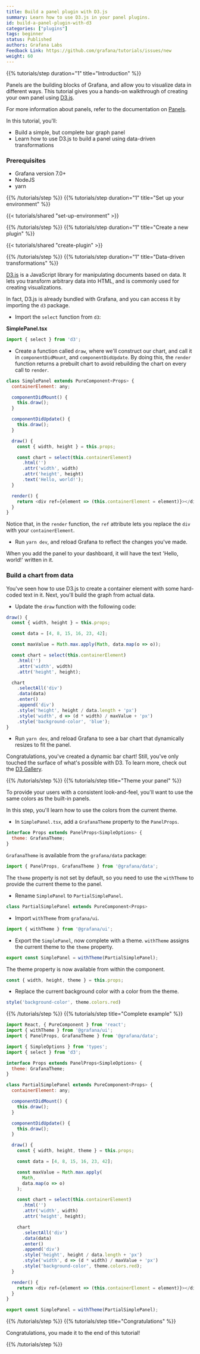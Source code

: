 ```yaml
---
title: Build a panel plugin with D3.js
summary: Learn how to use D3.js in your panel plugins.
id: build-a-panel-plugin-with-d3
categories: ["plugins"]
tags: beginner
status: Published
authors: Grafana Labs
Feedback Link: https://github.com/grafana/tutorials/issues/new
weight: 60
---
```


{{% tutorials/step duration="1" title="Introduction" %}}

Panels are the building blocks of Grafana, and allow you to visualize data in different ways. This tutorial gives you a hands-on walkthrough of creating your own panel using [D3.js](https://d3js.org/).

For more information about panels, refer to the documentation on [Panels](https://grafana.com/docs/grafana/latest/features/panels/panels/).

In this tutorial, you'll:

- Build a simple, but complete bar graph panel
- Learn how to use D3.js to build a panel using data-driven transformations

### Prerequisites

- Grafana version 7.0+
- NodeJS
- yarn

{{% /tutorials/step %}}
{{% tutorials/step duration="1" title="Set up your environment" %}}

{{< tutorials/shared "set-up-environment" >}}

{{% /tutorials/step %}}
{{% tutorials/step duration="1" title="Create a new plugin" %}}

{{< tutorials/shared "create-plugin" >}}

{{% /tutorials/step %}}
{{% tutorials/step duration="1" title="Data-driven transformations" %}}

[D3.js](https://d3js.org/) is a JavaScript library for manipulating documents based on data. It lets you transform arbitrary data into HTML, and is commonly used for creating visualizations.

In fact, D3.js is already bundled with Grafana, and you can access it by importing the `d3` package.

- Import the `select` function from `d3`:

**SimplePanel.tsx**

```js
import { select } from 'd3';
```

- Create a function called `draw`, where we'll construct our chart, and call it in `componentDidMount`, and `componentDidUpdate`. By doing this, the `render` function returns a prebuilt chart to avoid rebuilding the chart on every call to `render`.

```js
class SimplePanel extends PureComponent<Props> {
  containerElement: any;

  componentDidMount() {
    this.draw();
  }

  componentDidUpdate() {
    this.draw();
  }

  draw() {
    const { width, height } = this.props;

    const chart = select(this.containerElement)
      .html('')
      .attr('width', width)
      .attr('height', height)
      .text('Hello, world!');
  }

  render() {
    return <div ref={element => (this.containerElement = element)}></div>;
  }
}
```

Notice that, in the `render` function, the `ref` attribute lets you replace the `div` with your `containerElement`.

- Run `yarn dev`, and reload Grafana to reflect the changes you've made.

When you add the panel to your dashboard, it will have the text 'Hello, world!' written in it.

### Build a chart from data

You've seen how to use D3.js to create a container element with some hard-coded text in it. Next, you'll build the graph from actual data.

- Update the `draw` function with the following code:

```js
draw() {
  const { width, height } = this.props;

  const data = [4, 8, 15, 16, 23, 42];

  const maxValue = Math.max.apply(Math, data.map(o => o));

  const chart = select(this.containerElement)
    .html('')
    .attr('width', width)
    .attr('height', height);

  chart
    .selectAll('div')
    .data(data)
    .enter()
    .append('div')
    .style('height', height / data.length + 'px')
    .style('width', d => (d * width) / maxValue + 'px')
    .style('background-color', 'blue');
}
```

- Run `yarn dev`, and reload Grafana to see a bar chart that dynamically resizes to fit the panel.

Congratulations, you've created a dynamic bar chart! Still, you've only touched the surface of what's possible with D3. To learn more, check out the [D3 Gallery](https://github.com/d3/d3/wiki/Gallery).

{{% /tutorials/step %}}
{{% tutorials/step title="Theme your panel" %}}

To provide your users with a consistent look-and-feel, you'll want to use the same colors as the built-in panels.

In this step, you'll learn how to use the colors from the current theme.

- In `SimplePanel.tsx`, add a `GrafanaTheme` property to the `PanelProps`.

```js
interface Props extends PanelProps<SimpleOptions> {
  theme: GrafanaTheme;
}
```

`GrafanaTheme` is available from the `grafana/data` package:

```js
import { PanelProps, GrafanaTheme } from '@grafana/data';
```

The `theme` property is not set by default, so you need to use the `withTheme` to provide the current theme to the panel.

- Rename `SimplePanel` to `PartialSimplePanel`.

```js
class PartialSimplePanel extends PureComponent<Props>
```

- Import `withTheme` from `grafana/ui`.

```js
import { withTheme } from '@grafana/ui';
```

- Export the `SimplePanel`, now complete with a theme. `withTheme` assigns the current theme to the `theme` property.

```js
export const SimplePanel = withTheme(PartialSimplePanel);
```

The theme property is now available from within the component.

```js
const { width, height, theme } = this.props;
```

- Replace the current background color with a color from the theme.

```js
style('background-color', theme.colors.red)
```
{{% /tutorials/step %}}
{{% tutorials/step title="Complete example" %}}
```js
import React, { PureComponent } from 'react';
import { withTheme } from '@grafana/ui';
import { PanelProps, GrafanaTheme } from '@grafana/data';

import { SimpleOptions } from 'types';
import { select } from 'd3';

interface Props extends PanelProps<SimpleOptions> {
  theme: GrafanaTheme;
}

class PartialSimplePanel extends PureComponent<Props> {
  containerElement: any;

  componentDidMount() {
    this.draw();
  }

  componentDidUpdate() {
    this.draw();
  }

  draw() {
    const { width, height, theme } = this.props;

    const data = [4, 8, 15, 16, 23, 42];

    const maxValue = Math.max.apply(
      Math,
      data.map(o => o)
    );

    const chart = select(this.containerElement)
      .html('')
      .attr('width', width)
      .attr('height', height);

    chart
      .selectAll('div')
      .data(data)
      .enter()
      .append('div')
      .style('height', height / data.length + 'px')
      .style('width', d => (d * width) / maxValue + 'px')
      .style('background-color', theme.colors.red);
  }

  render() {
    return <div ref={element => (this.containerElement = element)}></div>;
  }
}

export const SimplePanel = withTheme(PartialSimplePanel);
```
{{% /tutorials/step %}}
{{% tutorials/step title="Congratulations" %}}

Congratulations, you made it to the end of this tutorial!

{{% /tutorials/step %}}
